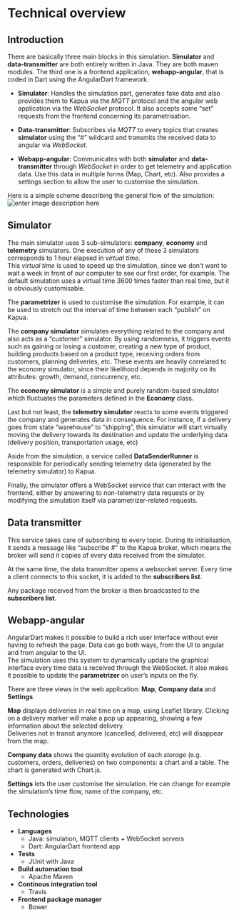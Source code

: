 <h1 id="technical-overview">Technical overview</h1>

<h2 id="introduction">Introduction</h2>

<p>There are basically three main blocks in this simulation. <strong>Simulator</strong> and <strong>data-transmitter</strong> are both entirely written in Java. They are both maven modules. The third one is a frontend application, <strong>webapp-angular</strong>, that is coded in Dart using the AngularDart framework.</p>

<ul>
<li><p><strong>Simulator</strong>: Handles the simulation part, generates fake data and also provides them to Kapua via the <em>MQTT</em> protocol and the angular web application via the <em>WebSocket</em> protocol. It also accepts some “set” requests from the frontend concerning its parametrisation.</p></li>
<li><p><strong>Data-transmitter</strong>: Subscribes via <em>MQTT</em> to every topics that creates <strong>simulator</strong> using the “#” wildcard and transmits the received data to angular via <em>WebSocket</em>.</p></li>
<li><p><strong>Webapp-angular</strong>: Communicates with both <strong>simulator</strong> and <strong>data-transmitter</strong> through <em>WebSocket</em> in order to get telemetry and application data. Use this data in multiple forms (Map, Chart, etc). Also provides a settings section to allow the user to customise the simulation.</p></li>
</ul>

<p>Here is a simple scheme describing the general flow of the simulation: <br>
<img src="https://lh3.googleusercontent.com/-ojbfSdIwauI/WYIYOTDsDDI/AAAAAAAACY4/_LVWBRHiJ3cfJLpv-i0QEE8WD3gy0GqewCLcBGAs/s0/untitled+%25281%2529.png" alt="enter image description here" title="scheme.png"></p>



<h2 id="simulator">Simulator</h2>

<p>The main simulator uses 3 sub-simulators: <strong>company</strong>, <strong>economy</strong> and <strong>telemetry</strong> simulators. One execution of any of these 3 simulators corresponds to 1 hour elapsed in <em>virtual time</em>. <br>
This <em>virtual time</em> is used to speed up the simulation, since we don’t want to wait a week in front of our computer to see our first order, for example. The default simulation uses a virtual time 3600 times faster than real time, but it is obviously customisable.</p>

<p>The <strong>parametrizer</strong> is used to customise the simulation. For example, it can be used to stretch out the interval of time between each “publish” on Kapua. </p>

<p>The <strong>company simulator</strong> simulates everything related to the company and also acts as a “customer” simulator. By using randomness, it triggers events such as gaining or losing a customer, creating a new type of product, building products based on a product type, receiving orders from customers, planning deliveries, etc. These events are heavily correlated to the economy simulator, since their likelihood depends in majority on its attributes: growth, demand, concurrency, etc.</p>

<p>The <strong>economy simulator</strong> is a simple and purely random-based simulator which fluctuates the parameters defined in the <strong>Economy</strong> class.</p>

<p>Last but not least, the <strong>telemetry simulator</strong> reacts to some events triggered the company and generates data in consequence. For instance, if a delivery goes from state “warehouse” to “shipping”, this simulator will start virtually moving the delivery towards its destination and update the underlying data (delivery position, transportation usage, etc)</p>

<p>Aside from the simulation, a service called <strong>DataSenderRunner</strong> is responsible for periodically sending telemetry data (generated by the telemetry simulator) to Kapua.</p>

<p>Finally, the simulator offers a WebSocket service that can interact with the frontend, either by answering to non-telemetry data requests or by modifying the simulation itself via parametrizer-related requests.</p>

<h2 id="data-transmitter">Data transmitter</h2>

<p>This service takes care of subscribing to every topic. During its initialisation, it sends a message like “subscribe #” to the Kapua broker, which means the broker will send it copies of every data received from the simulator.</p>

<p>At the same time, the data transmitter opens a websocket server. Every time a client connects to this socket, it is added to the <strong>subscribers list</strong>.</p>

<p>Any package received from the broker is then broadcasted to the <strong>subscribers list</strong>.</p>

<h2 id="webapp-angular">Webapp-angular</h2>

<p>AngularDart makes it possible to build a rich user interface without ever having to refresh the page. Data can go both ways, from the UI to angular and from angular to the UI.  <br>
The simulation uses this system to dynamically update the graphical interface every time data is received through the WebSocket. It also makes it possible to update the <strong>parametrizer</strong> on user’s inputs on the fly.</p>

<p>There are three views in the web application: <strong>Map</strong>, <strong>Company data</strong> and <strong>Settings</strong>. </p>

<p><strong>Map</strong> displays deliveries in real time on a map, using Leaflet library. Clicking on a delivery marker will make a pop up appearing, showing a few information about the selected delivery.  <br>
Deliveries not in transit anymore (cancelled, delivered, etc) will disappear from the map.</p>

<p><strong>Company data</strong> shows the quantity evolution of each <em>storage</em> (e.g. customers, orders, deliveries) on two components: a chart and a table. The chart is generated with Chart.js.</p>

<p><strong>Settings</strong> lets the user customise the simulation. He can change for example the simulation’s time flow, name of the company, etc.</p>

<h2 id="technologies">Technologies</h2>

<ul>
<li><strong>Languages</strong> <br>
<ul><li>Java: simulation, MQTT clients + WebSocket servers</li>
<li>Dart: AngularDart frontend app</li></ul></li>
<li><strong>Tests</strong> <br>
<ul><li>JUnit with Java</li></ul></li>
<li><strong>Build automation tool</strong> <br>
<ul><li>Apache Maven</li></ul></li>
<li><strong>Continous integration tool</strong> <br>
<ul><li>Travis</li></ul></li>
<li><strong>Frontend package manager</strong> <br>
<ul><li>Bower</li></ul></li>
</ul>